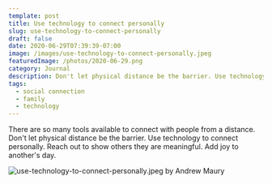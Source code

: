 ```yaml
---
template: post
title: Use technology to connect personally
slug: use-technology-to-connect-personally
draft: false
date: 2020-06-29T07:39:39-07:00
image: /images/use-technology-to-connect-personally.jpeg
featuredImage: /photos/2020-06-29.png
category: Journal
description: Don't let physical distance be the barrier. Use technology to connect personally.
tags:
  - social connection
  - family
  - technology
---
```

There are so many tools available to connect with people from a distance. Don't let physical distance be the barrier. Use technology to connect personally. Reach out to show others they are meaningful. Add joy to another's day.

![use-technology-to-connect-personally.jpeg by Andrew Maury](/images/use-technology-to-connect-personally.jpeg)
